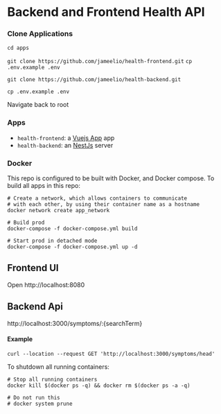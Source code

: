 # Backend and Frontend Health API


### Clone Applications

``
cd apps
``

``
git clone https://github.com/jameelio/health-frontend.git
``
``
cp .env.example .env
``

``
git clone https://github.com/jameelio/health-backend.git
``

``
cp .env.example .env
``

Navigate back to root 



### Apps 

- `health-frontend`: a [Vuejs App](https://vuejs.org/) app
- `health-backend`: an [NestJs](https://nestjs.com/) server

### Docker

This repo is configured to be built with Docker, and Docker compose. To build all apps in this repo:

```
# Create a network, which allows containers to communicate
# with each other, by using their container name as a hostname
docker network create app_network

# Build prod
docker-compose -f docker-compose.yml build

# Start prod in detached mode
docker-compose -f docker-compose.yml up -d
```

## Frontend UI
Open http://localhost:8080 

## Backend Api
http://localhost:3000/symptoms/:{searchTerm}

#### Example

`
curl --location --request GET 'http://localhost:3000/symptoms/head'
`

To shutdown all running containers:

```
# Stop all running containers
docker kill $(docker ps -q) && docker rm $(docker ps -a -q)

# Do not run this
# docker system prune